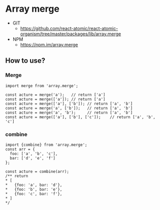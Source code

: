 Array merge
===============
   * GIT
      * https://github.com/react-atomic/react-atomic-organism/tree/master/packages/lib/array.merge
   * NPM
      * https://npm.im/array.merge

## How to use?

### Merge
```
import merge from 'array.merge'; 

const acture = merge('a');   // return ['a']
const acture = merge(['a']); // return ['a']
const acture = merge(['a'], ['b']); // return ['a', 'b']
const acture = merge('a', ['b']);   // return ['a', 'b']
const acture = merge('a', 'b');     // return ['a', 'b']
const acture = merge(['a'], ['b'], ['c']);    // return ['a', 'b', 'c']
```

### combine
```
import {combine} from 'array.merge'; 
const arr = {
  foo: ['a', 'b', 'c'],
  bar: ['d', 'e', 'f']
};

const acture = combine(arr);
/** return 
* [
*   {foo: 'a', bar: 'd'},
*   {foo: 'b', bar: 'e'},
*   {foo: 'c', bar: 'f'},
* ]
*/
```



